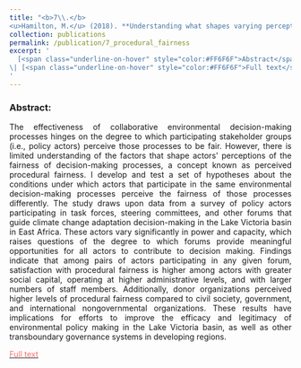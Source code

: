 ```yaml
---
title: "<b>7\\.</b> 
<u>Hamilton, M.</u> (2018). **Understanding what shapes varying perceptions of the procedural fairness of transboundary environmental decision-making processes.** Ecology and Society 23(4):48. <img src='../images/open_access.png'>"
collection: publications
permalink: /publication/7_procedural_fairness
excerpt: '
  [<span class="underline-on-hover" style="color:#FF6F6F">Abstract</span>](../publication/7_procedural_fairness)
\| [<span class="underline-on-hover" style="color:#FF6F6F">Full text</span>](https://www.ecologyandsociety.org/vol23/iss4/art48/)
'
---
```



### Abstract:

<p style='text-align: justify;'>
The effectiveness of collaborative environmental decision-making processes hinges on the degree to which participating stakeholder groups (i.e., policy actors) perceive those processes to be fair. However, there is limited understanding of the factors that shape actors' perceptions of the fairness of decision-making processes, a concept known as perceived procedural fairness. I develop and test a set of hypotheses about the conditions under which actors that participate in the same environmental decision-making processes perceive the fairness of those processes differently. The study draws upon data from a survey of policy actors participating in task forces, steering committees, and other forums that guide climate change adaptation decision-making in the Lake Victoria basin in East Africa. These actors vary significantly in power and capacity, which raises questions of the degree to which forums provide meaningful opportunities for all actors to contribute to decision making. Findings indicate that among pairs of actors participating in any given forum, satisfaction with procedural fairness is higher among actors with greater social capital, operating at higher administrative levels, and with larger numbers of staff members. Additionally, donor organizations perceived higher levels of procedural fairness compared to civil society, government, and international nongovernmental organizations. These results have implications for efforts to improve the efficacy and legitimacy of environmental policy making in the Lake Victoria basin, as well as other transboundary governance systems in developing regions.

[<span class="underline-on-hover" style="color:#FF6F6F">Full text</span>](https://www.ecologyandsociety.org/vol23/iss4/art48/)
